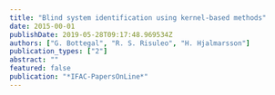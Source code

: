 ```yaml
---
title: "Blind system identification using kernel-based methods"
date: 2015-00-01
publishDate: 2019-05-28T09:17:48.969534Z
authors: ["G. Bottegal", "R. S. Risuleo", "H. Hjalmarsson"]
publication_types: ["2"]
abstract: ""
featured: false
publication: "*IFAC-PapersOnLine*"
---
```


